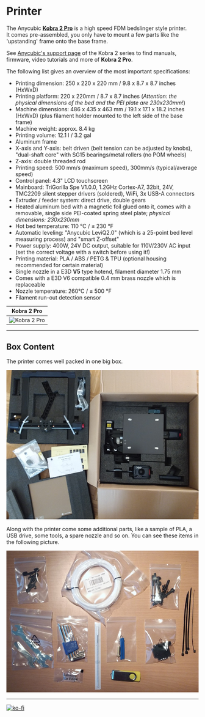 <link rel=”manifest” href=”docs/manifest.webmanifest”>

# Printer
The Anycubic [**Kobra 2 Pro**](https://www.anycubic.com/products/kobra-2-pro) is a high speed FDM bedslinger style printer.  
It comes pre-assembled, you only have to mount a few parts like the 'upstanding' frame onto the base frame.  
  
See [Anycubic's support page](https://www.anycubic.com/pages/firmware-software) of the Kobra 2 series to find manuals, firmware, video tutorials and more of **Kobra 2 Pro**.    
  
The following list gives an overview of the most important specifications:    

- Printing dimension: 250 x 220 x 220 mm / 9.8 x 8.7 x 8.7 inches (HxWxD) 
- Printing platform: 220 x 220mm / 8.7 x 8.7 inches (*Attention: the physical dimensions of the bed and the PEI plate are 230x230mm!*) 
- Machine dimensions: 486 x 435 x 463 mm / 19.1 x 17.1 x 18.2 inches (HxWxD) (plus filament holder mounted to the left side of the base frame) 
- Machine weight: approx. 8.4 kg
- Printing volume: 12.1 l / 3.2 gal
- Aluminum frame  
- X-axis and Y-axis: belt driven (belt tension can be adjusted by knobs), "dual-shaft core" with SG15 bearings/metal rollers (no POM wheels)   
- Z-axis: double threaded rod  
- Printing speed: 500 mm/s (maximum speed), 300mm/s (typical/average speed)
- Control panel: 4.3" LCD touchscreen  
- Mainboard: TriGorilla Spe V1.0.0, 1.2GHz Cortex-A7, 32bit, 24V, TMC2209 silent stepper drivers (soldered), WiFi, 3x USB-A connectors 
- Extruder / feeder system: direct drive, double gears  
- Heated aluminum bed with a magnetic foil glued onto it, comes with a removable, single side PEI-coated spring steel plate; *physical dimensions: 230x230mm*  
- Hot bed temperature: 110 °C / ≤ 230 °F  
- Automatic leveling: "Anycubic LeviQ2.0" (which is a 25-point bed level measuring process) and "smart Z-offset" 
- Power supply: 400W, 24V DC output, suitable for 110V/230V AC input (set the correct voltage with a switch before using it!)
- Printing material: PLA / ABS / PETG & TPU (optional housing recommended for certain material)  
- Single nozzle in a E3D **V5** type hotend, filament diameter 1.75 mm  
- Comes with a E3D V6 compatible 0.4 mm brass nozzle which is replaceable  
- Nozzle temperature: 260°C / ≤ 500 °F   
- Filament run-out detection sensor  

  
| Kobra 2 Pro |  
|--------------|
| ![Kobra 2 Pro](assets/images/printer_K2Pro_web.jpg) |  


---

## Box Content

The printer comes well packed in one big box.  

![Box content](assets/images/K2Pro_package_web.jpg)  
  
Along with the printer come some additional parts, like a sample of PLA, a USB drive, some tools, a spare nozzle and so on. You can see these items in the following picture.  

![Additional parts](assets/images/printer_K2Pro_additional-parts_web.jpg)  



---

[![ko-fi](https://ko-fi.com/img/githubbutton_sm.svg)](https://ko-fi.com/U6U5NPB51)  
 
